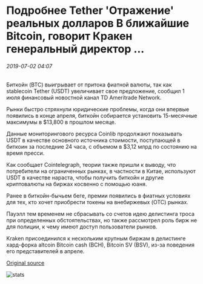 # Подробнее Tether 'Отражение' реальных долларов В ближайшие Bitcoin, говорит Кракен генеральный директор ...

###### 2019-07-02 04:07

Биткойн (BTC) выигрывает от притока фиатной валюты, так как stablecoin Tether (USDT) увеличивает свое предложение, сообщил 1 июля финансовый новостной канал TD Ameritrade Network.

Рынки быстро стряхнули юридические проблемы, когда они впервые появились в конце апреля, биткойн собирается установить 15-месячные максимумы в $13,800 в прошлом месяце.

Данные мониторингового ресурса Coinlib продолжают показывать USDT в качестве основного источника стоимости, поступающей в биткоин за последние 24 часа, с объемом в $3,12 млрд по состоянию на время пресси.

Как сообщает Cointelegraph, теории также пришли к выводу, что потребители на ограниченных рынках, в частности в Китае, используют USDT в качестве нараста, чтобы получить биткойн и другие криптовалюты на биржах косвенно с помощью юаня.

Ранее в биткойн-бычьем беге, премии появились в фиатных условиях для тех, кто хочет приобрести токены на внебиржевых (OTC) рынках.

Пауэлл тем временем не сбрасывать со счетов идею делистинга троса при определенных обстоятельствах, но также рассмотрел роль бирж не для полиции, к чему имеют доступ пользователи рынков.

Kraken присоединился к нескольким крупным биржам в делистинге хард-форка altcoin Bitcoin cash (BCH), Bitcoin SV (BSV), из-за поведения его представителей в апреле.

[Original source](https://cointelegraph.com/news/more-tether-reflective-of-real-dollars-coming-into-bitcoin-says-kraken-ceo)

![stats](https://c.statcounter.com/11760860/0/a89fa40b/1/ "stats")